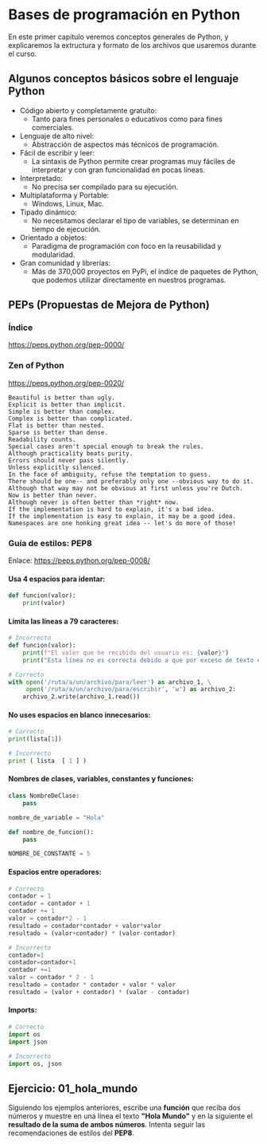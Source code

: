 # Bases de programación en Python

En este primer capítulo veremos conceptos generales de Python, y explicaremos la extructura y formato de los archivos que usaremos durante el curso.

## Algunos conceptos básicos sobre el lenguaje Python

* Código abierto y completamente gratuíto:
    * Tanto para fines personales o educativos como para fines comerciales.
* Lenguaje de alto nivel:
    * Abstracción de aspectos más técnicos de programación.
* Fácil de escribir y leer:
    * La sintaxis de Python permite crear programas muy fáciles de interpretar y con gran funcionalidad en pocas líneas.
* Interpretado:
    * No precisa ser compilado para su ejecución.
* Multiplataforma y Portable:
    * Windows, Linux, Mac.
* Tipado dinámico:
    * No necesitamos declarar el tipo de variables, se determinan en tiempo de ejecución.
* Orientado a objetos:
    * Paradigma de programación con foco en la reusabilidad y modularidad.
* Gran comunidad y librerías:
    * Más de 370,000 proyectos en PyPi, el índice de paquetes de Python, que podemos utilizar directamente en nuestros programas.


## PEPs (Propuestas de Mejora de Python)

### Índice 

https://peps.python.org/pep-0000/

### Zen of Python

https://peps.python.org/pep-0020/

```
Beautiful is better than ugly.
Explicit is better than implicit.
Simple is better than complex.
Complex is better than complicated.
Flat is better than nested.
Sparse is better than dense.
Readability counts.
Special cases aren't special enough to break the rules.
Although practicality beats purity.
Errors should never pass silently.
Unless explicitly silenced.
In the face of ambiguity, refuse the temptation to guess.
There should be one-- and preferably only one --obvious way to do it.
Although that way may not be obvious at first unless you're Dutch.
Now is better than never.
Although never is often better than *right* now.
If the implementation is hard to explain, it's a bad idea.
If the implementation is easy to explain, it may be a good idea.
Namespaces are one honking great idea -- let's do more of those!
```

### Guía de estilos: **PEP8**

Enlace: https://peps.python.org/pep-0008/

#### Usa **4 espacios** para identar:

```python
def funcion(valor):
    print(valor)
```

#### Limita las líneas a **79** caracteres:

```python
# Incorrecto
def funcion(valor):
    print(f"El valor que he recibido del usuario es: {valor}")
    print("Esta línea no es correcta debido a que por exceso de texto estoy superando el ancho máximo de 79 caracteres lo que hace que el código no sea legible y va en contra de la guía de estilos de pep8")
```

```python
# Correcto
with open('/ruta/a/un/archivo/para/leer') as archivo_1, \
     open('/ruta/a/un/archivo/para/escribir', 'w') as archivo_2:
    archivo_2.write(archivo_1.read())
```

#### No uses espacios en blanco innecesarios:

```python
# Correcto
print(lista[1])
```

```python
# Incorrecto
print ( lista  [ 1 ] )
```

#### Nombres de clases, variables, constantes y funciones:

```python
class NombreDeClase:
    pass

nombre_de_variable = "Hola"

def nombre_de_funcion():
    pass

NOMBRE_DE_CONSTANTE = 5
```

#### Espacios entre operadores:

```python
# Correcto
contador = 1
contador = contador + 1
contador += 1
valor = contador*2 - 1
resultado = contador*contador + valor*valor
resultado = (valor+contador) * (valor-contador)

# Incorrecto
contador=1
contador=contador+1
contador +=1
valor = contador * 2 - 1
resultado = contador * contador + valor * valor
resultado = (valor + contador) * (valor - contador)
```

#### Imports:

```python
# Correcto
import os
import json

# Incorrecto
import os, json
```


## Ejercicio: **01_hola_mundo**

Siguiendo los ejemplos anteriores, escribe una **función** que reciba dos números y muestre en una línea el texto **"Hola Mundo"** y en la siguiente el **resultado de la suma de ambos números**. Intenta seguir las recomendaciones de estilos del **PEP8**.